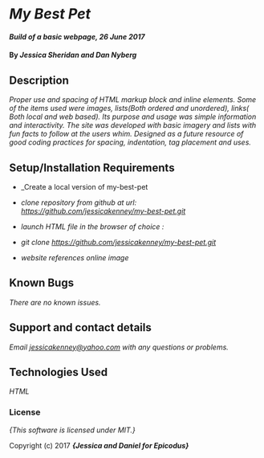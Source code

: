 # _My Best Pet_

#### _Build of a basic webpage, 26 June 2017_

#### By _**Jessica Sheridan and Dan Nyberg**_

## Description

_Proper use and spacing of HTML markup block and inline elements. Some of the items used were images, lists(Both ordered and unordered), links( Both local and web based). Its purpose and usage was simple information and interactivity.  The site was developed with basic imagery and lists with fun facts to follow at the users whim. Designed as a future resource of good coding practices for spacing, indentation, tag placement and uses._

## Setup/Installation Requirements

* _Create a local version of my-best-pet
* _clone repository from github at url: https://github.com/jessicakenney/my-best-pet.git_
* _launch HTML file in the browser of choice :_
* _git clone https://github.com/jessicakenney/my-best-pet.git_

* _website references online image_


## Known Bugs

_There are no known issues._

## Support and contact details

_Email jessicakenney@yahoo.com with any questions or problems._

## Technologies Used

_HTML_

### License

*{This software is licensed under MIT.}*

Copyright (c) 2017 **_{Jessica and Daniel for Epicodus}_**
